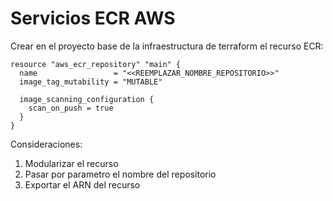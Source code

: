 # Servicios ECR AWS

Crear en el proyecto base de la infraestructura de terraform el recurso ECR:

```
resource "aws_ecr_repository" "main" {
  name                 = "<<REEMPLAZAR_NOMBRE_REPOSITORIO>>"
  image_tag_mutability = "MUTABLE"

  image_scanning_configuration {
    scan_on_push = true
  }
}
```

Consideraciones:
1. Modularizar el recurso
2. Pasar por parametro el nombre del repositorio
3. Exportar el ARN del recurso